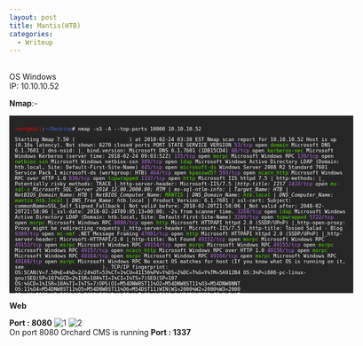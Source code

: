 ```yaml
---
layout: post
title: Mantis(HTB)
categories:
  - Writeup
---
```


<br>OS Windows
<br>IP: 10.10.10.52

**Nmap**:-
<font size="1">
<div style="height:300px;width:600px;overflow:auto;background-color:#262626;color:White;scrollbar-base-color:gold;font-family:monospace;padding:10px;">

<font color="red">root@kali</font>:<font color="RoyalBlue">~/Desktop</font># nmap -sS -A --top-ports 10000 10.10.10.52

Starting Nmap 7.50 ( https://nmap.org ) at 2018-02-24 03:38 EST
Nmap scan report for 10.10.10.52
Host is up (0.16s latency).
Not shown: 8270 closed ports
PORT      STATE SERVICE      VERSION
<font color="BB69EC">53/tcp</font>    open  <font color="53E100">domain</font>       Microsoft DNS 6.1.7601
| dns-nsid: 
|_  bind.version: Microsoft DNS 6.1.7601 (1DB15CD4)
<font color="BB69EC">88/tcp</font>    open  <font color="53E100">kerberos-sec</font> Microsoft Windows Kerberos (server time: 2018-02-24 09:03:52Z)
<font color="BB69EC">135/tcp</font>   open  <font color="53E100">msrpc</font>        Microsoft Windows RPC
<font color="BB69EC">139/tcp</font>   open  <font color="53E100">netbios-ssn</font>  Microsoft Windows netbios-ssn
<font color="BB69EC">389/tcp</font>   open  <font color="53E100">ldap</font>         Microsoft Windows Active Directory LDAP (Domain: htb.local, Site: Default-First-Site-Name)
<font color="BB69EC">445/tcp</font>   open  <font color="53E100">microsoft-ds</font> Windows Server 2008 R2 Standard 7601 Service Pack 1 microsoft-ds (workgroup: HTB)
<font color="BB69EC">464/tcp</font>   open  <font color="53E100">kpasswd5?</font>
<font color="BB69EC">593/tcp</font>  open  <font color="53E100">ncacn_http</font>   Microsoft Windows RPC over HTTP 1.0
<font color="BB69EC">636/tcp</font>   open  <font color="53E100">tcpwrapped</font>
<font color="BB69EC">1337/tcp</font>  open  <font color="53E100">http</font>         Microsoft IIS httpd 7.5
| http-methods: 
|_  Potentially risky methods: TRACE
|_http-server-header: Microsoft-IIS/7.5
|_http-title: IIS7
<font color="BB69EC">1433/tcp</font>  open  <font color="53E100">ms-sql-s</font>     Microsoft SQL Server 2014 12.00.2000.00; RTM
| ms-sql-ntlm-info: 
|   Target_Name: HTB
|   NetBIOS_Domain_Name: HTB
|   NetBIOS_Computer_Name: <font color="53E100">MANTIS</font>
|   DNS_Domain_Name: <font color="53E100">htb.local</font>
|   DNS_Computer_Name: <font color="53E100">mantis.htb.local</font>
|   DNS_Tree_Name: htb.local
|_  Product_Version: 6.1.7601
| ssl-cert: Subject: commonName=SSL_Self_Signed_Fallback
| Not valid before: 2018-02-20T21:58:06
|_Not valid after:  2048-02-20T21:58:06
|_ssl-date: 2018-02-24T09:05:13+00:00; -2s from scanner time.
<font color="BB69EC">3268/tcp</font>  open  <font color="53E100">ldap</font>         Microsoft Windows Active Directory LDAP (Domain: htb.local, Site: Default-First-Site-Name)
<font color="BB69EC">3269/tcp</font>  open  <font color="53E100">tcpwrapped</font>
<font color="BB69EC">5722/tcp</font>  open  <font color="53E100">msrpc</font>       Microsoft Windows RPC
<font color="BB69EC">8080/tcp</font>  open  <font color="53E100">http</font>         Microsoft HTTPAPI httpd 2.0 (SSDP/UPnP)
|_http-open-proxy: Proxy might be redirecting requests
|_http-server-header: Microsoft-IIS/7.5
|_http-title: Tossed Salad - Blog
<font color="BB69EC">9389/tcp</font>  open  <font color="53E100">mc-nmf</font>       .NET Message Framing
<font color="BB69EC">47001/tcp</font> open  <font color="53E100">http</font>         Microsoft HTTPAPI httpd 2.0 (SSDP/UPnP)
|_http-server-header: Microsoft-HTTPAPI/2.0
|_http-title: Not Found
<font color="BB69EC">49152/tcp</font> open  <font color="53E100">msrpc</font>        Microsoft Windows RPC
<font color="BB69EC">49153/tcp</font> open  <font color="53E100">msrpc</font>        Microsoft Windows RPC
<font color="BB69EC">49154/tcp</font> open  <font color="53E100">msrpc</font>        Microsoft Windows RPC
<font color="BB69EC">49155/tcp</font> open  <font color="53E100">msrpc</font>        Microsoft Windows RPC
<font color="BB69EC">49157/tcp</font> open  <font color="53E100">ncacn_http</font>   Microsoft Windows RPC over HTTP 1.0
<font color="BB69EC">49158/tcp</font> open  <font color="53E100">msrpc</font>        Microsoft Windows RPC
<font color="BB69EC">49164/tcp</font> open  <font color="53E100">msrpc</font>        Microsoft Windows RPC
<font color="BB69EC">49166/tcp</font> open  <font color="53E100">msrpc</font>        Microsoft Windows RPC
<font color="BB69EC">49168/tcp</font> open  <font color="53E100">msrpc</font>        Microsoft Windows RPC
No exact OS matches for host (If you know what OS is running on it, see https://nmap.org/submit/ ).
TCP/IP fingerprint:
OS:SCAN(V=7.50%E=4%D=2/24%OT=53%CT=1%CU=41156%PV=Y%DS=2%DC=T%G=Y%TM=5A912B4
OS:3%P=i686-pc-linux-gnu)SEQ(SP=107%GCD=2%ISR=10A%TI=I%CI=I%TS=7)SEQ(SP=107
OS:%GCD=1%ISR=10A%TI=I%TS=7)OPS(O1=M54DNW8ST11%O2=M54DNW8ST11%O3=M54DNW8NNT
OS:11%O4=M54DNW8ST11%O5=M54DNW8ST11%O6=M54DST11)WIN(W1=2000%W2=2000%W3=2000
OS:%W4=2000%W5=2000%W6=2000)ECN(R=Y%DF=Y%T=80%W=2000%O=M54DNW8NNS%CC=N%Q=)T
OS:1(R=Y%DF=Y%T=80%S=O%A=S+%F=AS%RD=0%Q=)T2(R=Y%DF=Y%T=80%W=0%S=Z%A=S%F=AR%
OS:O=%RD=0%Q=)T3(R=Y%DF=Y%T=80%W=0%S=Z%A=O%F=AR%O=%RD=0%Q=)T4(R=Y%DF=Y%T=80
OS:%W=0%S=A%A=O%F=R%O=%RD=0%Q=)T5(R=Y%DF=Y%T=80%W=0%S=Z%A=S+%F=AR%O=%RD=0%Q
OS:=)T6(R=Y%DF=Y%T=80%W=0%S=A%A=O%F=R%O=%RD=0%Q=)T7(R=Y%DF=Y%T=80%W=0%S=Z%A
OS:=S+%F=AR%O=%RD=0%Q=)U1(R=Y%DF=N%T=80%IPL=164%UN=0%RIPL=G%RID=G%RIPCK=G%R
OS:UCK=G%RUD=G)IE(R=Y%DFI=N%T=80%CD=Z)

Network Distance: 2 hops
Service Info: Host: MANTIS; OS: Windows; CPE: cpe:/o:microsoft:windows

Host script results:
|_clock-skew: mean: -2s, deviation: 0s, median: -2s
| ms-sql-info: 
|   10.10.10.52:1433: 
|     Version: 
|       name: Microsoft SQL Server 2014 RTM
|       number: 12.00.2000.00
|       Product: Microsoft SQL Server 2014
|       Service pack level: RTM
|       Post-SP patches applied: false
|_    TCP port: 1433
| smb-os-discovery: 
|   OS: Windows Server 2008 R2 Standard 7601 Service Pack 1 (Windows Server 2008 R2 Standard 6.1)
|   OS CPE: cpe:/o:microsoft:windows_server_2008::sp1
|   Computer name: mantis
|   NetBIOS computer name: MANTIS\x00
|   Domain name: htb.local
|   Forest name: htb.local
|   FQDN: mantis.htb.local
|_  System time: 2018-02-24T04:05:16-05:00
| smb-security-mode: 
|   account_used: <blank>
|   authentication_level: user
|   challenge_response: supported
|_  message_signing: required
|_smbv2-enabled: Server supports SMBv2 protocol

TRACEROUTE (using port 80/tcp)
HOP RTT       ADDRESS
1   158.80 ms 10.10.14.1
2   159.05 ms 10.10.10.52

OS and Service detection performed. Please report any incorrect results at https://nmap.org/submit/ .
Nmap done: 1 IP address (1 host up) scanned in 1719.57 seconds
<font color="red">root@kali</font>:<font color="RoyalBlue">~/Desktop</font>#

</div>
</font>

**Web**

**Port : 8080**
![1](https://teckk2.github.io/assets/images/Mantis/1.png)
![2](https://teckk2.github.io/assets/images/Mantis/2.png)
<br>On port 8080 Orchard CMS is running
**Port : 1337**






